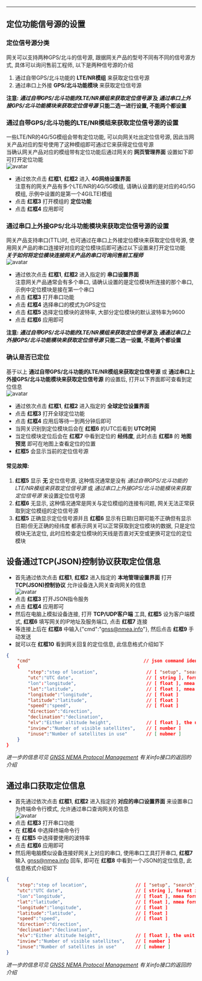 
---
## 定位功能信号源的设置  

### 定位信号源分类   
网关可以支持两种GPS/北斗的信号源, 跟据网关产品的型号不同有不同的信号源方式, 具体可以询问售前工程师, 以下是两种信号源的介绍   
1. 通过自带GPS/北斗功能的 **LTE/NR模组** 来获取定位信号源
2. 通过串口上外接 **GPS/北斗功能模块** 来获取定位信号源   

**注意: *通过自带GPS/北斗功能的LTE/NR模组来获取定位信号源* 及 *通过串口上外接GPS/北斗功能模块来获取定位信号源* 只能二选一进行设置, 不能两个都设置**   

### 通过自带GPS/北斗功能的LTE/NR模组来获取定位信号源的设置   
一些LTE/NR的4G/5G模组会带有定位功能, 可以向网关吐出定位信号源, 因此当网关产品对应的型号使用了这种模组即可通过它来获得定位信号源   
当确认网关产品对应的模组带有定位功能后通过网关的 **网页管理界面** 设置如下即可打开定位功能   
![avatar](./gnss_from_lte.png)   
- 通过依次点击 **红框1**, **红框2** 进入 **4G网络设置界面**   
    注意有的网关产品有多个LTE/NR的4G/5G模组, 请确认设置的是对应的4G/5G模组, 示例中设置的是第一个4G(LTE)模组   
- 点击 **红框3** 打开模组的 **定位功能**   
- 点击 **红框4** 应用即可   

### 通过串口上外接GPS/北斗功能模块来获取定位信号源的设置   
网关产品支持串口(TTL)时, 也可通过在串口上外接定位模块来获取定位信号源, 使用网关产品的串口连接好对应的定位模块后即可通过以下设置来打开定位功能   
***关于如何将定位模块连接网关产品的串口可询问售前工程师***   
![avatar](./gnss_from_uart.png)   
- 通过依次点击 **红框1**, **红框2** 进入指定的 **串口设置界面**  
    注意网关产品通常会有多个串口, 请确认设置的是定位模块所连接的那个串口, 示例中定位模块是接在第一个串口   
- 点击 **红框3** 打开串口功能   
- 点击 **红框4** 选择串口的模式为GPS定位   
- 点击 **红框5** 选择定位模块的波特率, 大部分定位模块的默认波特率为9600   
- 点击 **红框6** 应用即可  

**注意: *通过自带GPS/北斗功能的LTE/NR模组来获取定位信号源* 及 *通通过串口上外接GPS/北斗功能模块来获取定位信号源* 只能二选一设置, 不能两个都设置**

### 确认是否已定位   
基于以上 **通过自带GPS/北斗功能的LTE/NR模组来获取定位信号源** 或 **通过串口上外接GPS/北斗功能模块来获取定位信号源** 的设置后, 打开以下界面即可查看到定位信息   
![avatar](./gnss_view.png)   
- 通过依次点击 **红框1**, **红框2** 进入指定的 **全球定位设置界面**   
- 点击 **红框3** 打开全球定位功能   
- 点击 **红框4** 应用后等待一到两分钟后即可   
- 当网关识别到定位模块后会在 **红框6** 的UTC后看到 **UTC时间**   
- 当定位模块定位后会在 **红框7** 中看到定位的 **经纬度**, 此时点击 **红框8** 的 **地图预览** 即可在地图上查看定位的位置   
- **红框5** 会显示当前的定位信号源   

#### 常见故障:   
1. **红框5** 显示 **无** 定位信号源, 这种情况通常是没有 *通过自带GPS/北斗功能的LTE/NR模组来获取定位信号源* 或 *通过串口上外接GPS/北斗功能模块来获取定位信号源* 来设置定位信号源
2. **红框6** 无显示, 这种情况通常是网关与定位模组的连接有问题, 网关无法正常获取到定位模组的定位信号源
3. **红框5** 正确显示定位信号源并且 **红框6** 显示有日期(日期可能不正确但有显示日期)但无正确的经纬度 都表示网关可以正常获取到定位模块的数据, 只是定位模块无法定位, 此时应检查定位模块的天线是否直对天空或更换可定位的定位模块

## 设备通过TCP(JSON)控制协议获取定位信息   
- 首先通过依次点击 **红框1**, **红框2** 进入指定的 **本地管理设置界面** 打开 **TCP(JSON)控制协议** 允许设备连入网关查询网关的信息   
![avatar](./gnss_tcp_json.png)   
- 点击 **红框3** 打开JSON指令服务
- 点击 **红框4** 应用即可
- 然后在电脑上模拟设备连接, 打开 **TCP/UDP客户端** 工具,  **红框5** 设为客户端模式, **红框6** 填写网关的IP地址及服务端口, 点击 **红框7** 连接
- 等连接上后在 **红框8** 中输入{"cmd":"gnss@nmea.info"}, 然后点击 **红框9** 手动发送
- 就可以在 **红框10** 看到网关回复的定位信息, 此信息格式介绍如下
```json
{
    "cmd"                                          // json command identify, depond on your send
    {
        "step":"step of location",                  // [ "setup", "search", "located" ]
        "utc":"UTC date",                           // [ string ], format is hour:minute:second:month:day:year
        "lon":"longitude",                          // [ float ], nmea format
        "lat":"latitude",                           // [ float ], nmea format
        "longitude":"longitude",                    // [ float ]
        "latitude":"latitude",                      // [ float ]
        "speed":"speed",                            // [ float ]
        "direction":"direction",
        "declination":"declination",
        "elv":"Either altitude height",             // [ float ], the unit is meter
        "inview":"Number of visible satellites",    // [ number ]
        "inuse":"Number of satellites in use"       // [ nubmer ]     
    }
}
```   

*进一步的信息可见 [GNSS NEMA Protocol Management](../../com/gnss/nmea.md) 有关info接口的返回的介绍*   

## 通过串口获取定位信息   
- 首先通过依次点击 **红框1**, **红框2** 进入指定的 **对应的串口设置界面** 来设置串口为终端命令行模式, 允许通过串口查询网关的信息   
![avatar](./gnss_serial.png) 
- 点击 **红框3** 打开串口功能
- 在 **红框4** 中选择终端命令行
- 在 **红框5** 中选择要使用的波特率
- 点击 **红框6** 应用即可
- 然后用电脑模似设备连接好网关上对应的串口, 使用串口工具打开串口, **红框7** 输入 gnss@nmea.info 回车, 即可在 **红框8** 中看到一个JSON的定位信息, 此信息格式介绍如下
```json
{
    "step":"step of location",                  // [ "setup", "search", "located" ]
    "utc":"UTC date",                           // [ string ], format is hour:minute:second:month:day:year
    "lon":"longitude",                          // [ float ], nmea format
    "lat":"latitude",                           // [ float ], nmea format
    "longitude":"longitude",                    // [ float ]
    "latitude":"latitude",                      // [ float ]
    "speed":"speed",                            // [ float ]
    "direction":"direction",
    "declination":"declination",
    "elv":"Either altitude height",             // [ float ], the unit is meter
    "inview":"Number of visible satellites",    // [ number ]
    "inuse":"Number of satellites in use"       // [ nubmer ]     
}
```
*进一步的信息可见 [GNSS NEMA Protocol Management](../../com/gnss/nmea.md) 有关info接口的返回的介绍*

